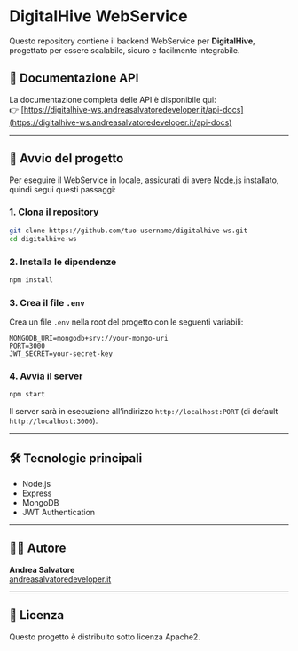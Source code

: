 # DigitalHive WebService

Questo repository contiene il backend WebService per **DigitalHive**, progettato per essere scalabile, sicuro e facilmente integrabile.

## 🔗 Documentazione API

La documentazione completa delle API è disponibile qui:  
👉 [https://digitalhive-ws.andreasalvatoredeveloper.it/api-docs](https://digitalhive-ws.andreasalvatoredeveloper.it/api-docs)

---

## 🚀 Avvio del progetto

Per eseguire il WebService in locale, assicurati di avere [Node.js](https://nodejs.org/) installato, quindi segui questi passaggi:

### 1. Clona il repository

```bash
git clone https://github.com/tuo-username/digitalhive-ws.git
cd digitalhive-ws
```

### 2. Installa le dipendenze

```bash
npm install
```

### 3. Crea il file `.env`

Crea un file `.env` nella root del progetto con le seguenti variabili:

```env
MONGODB_URI=mongodb+srv://your-mongo-uri
PORT=3000
JWT_SECRET=your-secret-key
```

### 4. Avvia il server

```bash
npm start
```

Il server sarà in esecuzione all’indirizzo `http://localhost:PORT` (di default `http://localhost:3000`).

---

## 🛠️ Tecnologie principali

- Node.js
- Express
- MongoDB
- JWT Authentication

---

## 🧑‍💻 Autore

**Andrea Salvatore**  
[andreasalvatoredeveloper.it](https://andreasalvatoredeveloper.it)

---

## 📄 Licenza

Questo progetto è distribuito sotto licenza Apache2.
